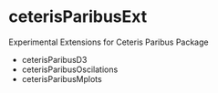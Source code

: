 # ceterisParibusExt
Experimental Extensions for Ceteris Paribus Package

* ceterisParibusD3
* ceterisParibusOscilations
* ceterisParibusMplots
